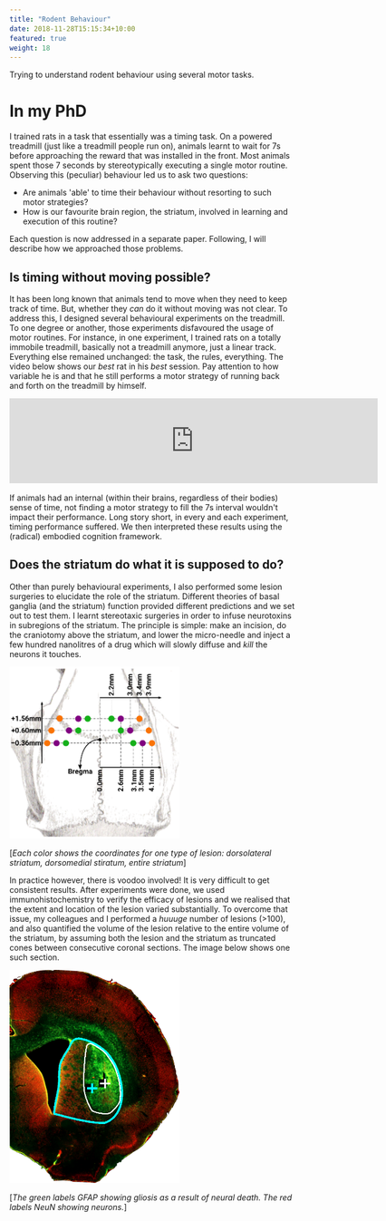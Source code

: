 ```yaml
---
title: "Rodent Behaviour"
date: 2018-11-28T15:15:34+10:00
featured: true
weight: 18
---
```


Trying to understand rodent behaviour using several motor tasks.

# In my PhD

I trained rats in a task that essentially was a timing task.
On a powered treadmill (just like a treadmill people run on), animals learnt to wait for 7s before approaching the reward that was installed in the front.
Most animals spent those 7 seconds by stereotypically executing a single motor routine.
Observing this (peculiar) behaviour led us to ask two questions:
- Are animals 'able' to time their behaviour without resorting to such motor strategies?
- How is our favourite brain region, the striatum, involved in learning and execution of this routine?

Each question is now addressed in a separate paper.
Following, I will describe how we approached those problems.

## Is timing without moving possible?

It has been long known that animals tend to move when they need to keep track of time.
But, whether they _can_ do it without moving was not clear.
To address this, I designed several behavioural experiments on the treadmill.
To one degree or another, those experiments disfavoured the usage of motor routines.
For instance, in one experiment, I trained rats on a totally immobile treadmill, basically not a treadmill anymore, just a linear track.
Everything else remained unchanged: the task, the rules, everything.
The video below shows our _best_ rat in his _best_ session.
Pay attention to how variable he is and that he still performs a motor strategy of running back and forth on the treadmill by himself.

<iframe title="Rat on an immobile treadmill!" width="650" height="150" src="https://www.youtube.com/embed/rJ2f7VXPjD4" frameborder="0" allow="accelerometer; clipboard-write; encrypted-media; gyroscope; picture-in-picture" allowfullscreen></iframe>

If animals had an internal (within their brains, regardless of their bodies) sense of time, not finding a motor strategy to fill the 7s interval wouldn't impact their performance.
Long story short, in every and each experiment, timing performance suffered.
We then interpreted these results using the (radical) embodied cognition framework.

## Does the striatum do what it is supposed to do?

Other than purely behavioural experiments, I also performed some lesion surgeries to elucidate the role of the striatum.
Different theories of basal ganglia (and the striatum) function provided different predictions and we set out to test them.
I learnt stereotaxic surgeries in order to infuse neurotoxins in subregions of the striatum.
The principle is simple:
make an incision, do the craniotomy above the striatum, and lower the micro-needle and inject a few hundred nanolitres of a drug which will slowly diffuse and _kill_ the neurons it touches.

<img src="/images/skills/behaviour/injection-sites.png" alt="injection sites" width="300"/>

[_Each color shows the coordinates for one type of lesion: dorsolateral striatum, dorsomedial stiratum, entire striatum_]

In practice however, there is voodoo involved!
It is very difficult to get consistent results.
After experiments were done, we used immunohistochemistry to verify the efficacy of lesions and we realised that the extent and location of the lesion varied substantially.
To overcome that issue, my colleagues and I performed a _huuuge_ number of lesions (>100), and also quantified the volume of the lesion relative to the entire volume of the striatum, by assuming both the lesion and the striatum as truncated cones between consecutive coronal sections.
The image below shows one such section.

<img src="/images/skills/behaviour/section.png" alt="a section of histology" width="300"/>

[_The green labels GFAP showing gliosis as a result of neural death.
The red labels NeuN showing neurons._]